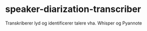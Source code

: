 # speaker-diarization-transcriber
Transkriberer lyd og identificerer talere vha. Whisper og Pyannote
